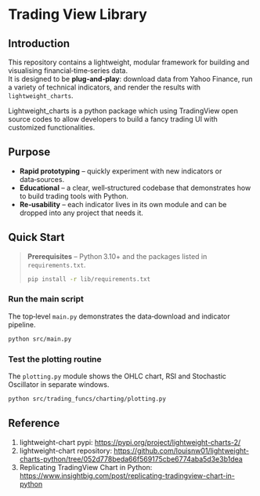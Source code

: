 # Trading View Library
## Introduction
This repository contains a lightweight, modular framework for building and visualising financial‑time‑series data.  
It is designed to be **plug‑and‑play**: download data from Yahoo Finance, run a variety of technical indicators, and render the results with `lightweight_charts`.

Lightweight_charts is a python package which using TradingView open source codes to allow developers to build a fancy trading UI with customized functionalities.

## Purpose
* **Rapid prototyping** – quickly experiment with new indicators or data‑sources.  
* **Educational** – a clear, well‑structured codebase that demonstrates how to build trading tools with Python.  
* **Re‑usability** – each indicator lives in its own module and can be dropped into any project that needs it.

## Quick Start
> **Prerequisites** – Python 3.10+ and the packages listed in `requirements.txt`.  
> ```bash
> pip install -r lib/requirements.txt
> ```

### Run the main script
The top‑level `main.py` demonstrates the data‑download and indicator pipeline.

```bash
python src/main.py
```

### Test the plotting routine
The `plotting.py` module shows the OHLC chart, RSI and Stochastic Oscillator in separate windows.

```bash
python src/trading_funcs/charting/plotting.py
```

## Reference
1. lightweight-chart pypi: https://pypi.org/project/lightweight-charts-2/
2. lightweight-chart repository: https://github.com/louisnw01/lightweight-charts-python/tree/052d778beda66f569175cbe6774aba5d3e3b1dea
3. Replicating TradingView Chart in Python: https://www.insightbig.com/post/replicating-tradingview-chart-in-python
